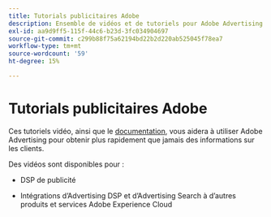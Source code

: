 ```yaml
---
title: Tutorials publicitaires Adobe
description: Ensemble de vidéos et de tutoriels pour Adobe Advertising.
exl-id: aa9d9ff5-115f-44c6-b23d-3fc034904697
source-git-commit: c299b88f75a62194bd22b2d220ab525045f78ea7
workflow-type: tm+mt
source-wordcount: '59'
ht-degree: 15%

---
```


# Tutorials publicitaires Adobe

Ces tutoriels vidéo, ainsi que le [documentation](https://experienceleague.adobe.com/docs/advertising-cloud.html), vous aidera à utiliser Adobe Advertising pour obtenir plus rapidement que jamais des informations sur les clients.

Des vidéos sont disponibles pour :

* DSP de publicité

* Intégrations d’Advertising DSP et d’Advertising Search à d’autres produits et services Adobe Experience Cloud

<!--
See other -learn tutorials landing pages to get ideas for additional content
-->

